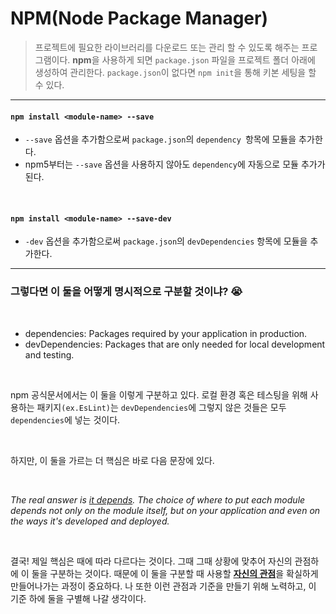 # NPM(Node Package Manager)

>프로젝트에 필요한 라이브러리를 다운로드 또는 관리 할 수 있도록 해주는 프로그램이다. **npm**을 사용하게 되면 `package.json` 파일을 프로젝트 폴더 아래에 생성하여 관리한다. `package.json`이 없다면 `npm init`을 통해 키본 세팅을 할 수 있다.

---

#### `npm install <module-name> --save`

- `--save` 옵션을 추가함으로써 `package.json`의 `dependency `항목에 모듈을 추가한다.
- npm5부터는 `--save` 옵션을 사용하지 않아도 `dependency`에 자동으로 모듈 추가가 된다.

<br/>

#### `npm install <module-name> --save-dev`

- `-dev` 옵션을 추가함으로써 `package.json`의 `devDependencies` 항목에 모듈을 추가한다.

---

### 그렇다면 이 둘을 어떻게 명시적으로 구분할 것이냐? &#128557;

<br/>

- dependencies: Packages required by your application in production.
- devDependencies: Packages that are only needed for local development and testing.

<br/>

npm 공식문서에서는 이 둘을 이렇게 구분하고 있다. 로컬 환경 혹은 테스팅을 위해 사용하는 패키지`(ex.EsLint)`는 `devDependencies`에 그렇지 않은 것들은 모두 `dependencies`에 넣는 것이다. 

<br/>

하지만, 이 둘을 가르는 더 핵심은 바로 다음 문장에 있다.

<br/>

*The real answer is <u>it depends</u>. The choice of where to put each module depends not only on the module itself, but on your application and even on the ways it's developed and deployed.*

<br/>

결국! 제일 핵심은 때에 따라 다르다는 것이다. 그때 그때 상황에 맞추어 자신의 관점하에 이 둘을 구분하는 것이다. 때문에 이 둘을 구분할 때 사용할 <u>**자신의 관점**</u>을 확실하게 만들어나가는 과정이 중요하다. 나 또한 이런 관점과 기준을 만들기 위해 노력하고, 이 기준 하에 둘을 구별해 나갈 생각이다.







